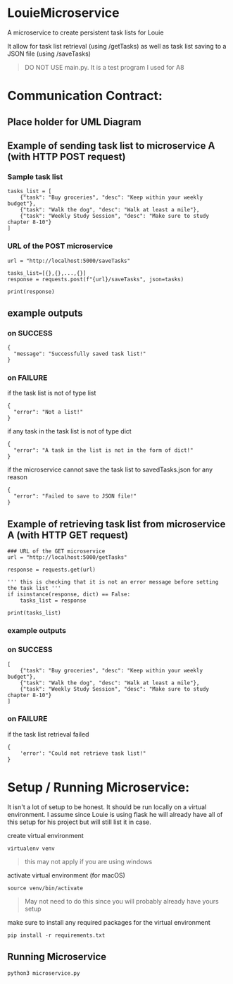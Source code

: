 # LouieMicroservice

A microservice to create persistent task lists for Louie

It allow for task list retrieval (using /getTasks) as well as task list saving to a JSON file (using /saveTasks)

> DO NOT USE main.py. It is a test program I used for A8

# Communication Contract:

## Place holder for UML Diagram

## Example of sending task list to microservice A (with HTTP POST request)

### Sample task list
```
tasks_list = [
    {"task": "Buy groceries", "desc": "Keep within your weekly budget"},
    {"task": "Walk the dog", "desc": "Walk at least a mile"},
    {"task": "Weekly Study Session", "desc": "Make sure to study chapter 8-10"}
]
```
### URL of the POST microservice
```
url = "http://localhost:5000/saveTasks"

tasks_list=[{},{},...,{}]
response = requests.post(f"{url}/saveTasks", json=tasks)

print(response)
```

## example outputs

### on SUCCESS
```
{
  "message": "Successfully saved task list!"
}
```
### on FAILURE

if the task list is not of type list
```
{
  "error": "Not a list!"
}
```
if any task in the task list is not of type dict
```
{
  "error": "A task in the list is not in the form of dict!"
}
```
if the microservice cannot save the task list to savedTasks.json for any reason
```
{
  "error": "Failed to save to JSON file!"
}
```
## Example of retrieving task list from microservice A (with HTTP GET request)

```
### URL of the GET microservice
url = "http://localhost:5000/getTasks"

response = requests.get(url)

''' this is checking that it is not an error message before setting the task list '''
if isinstance(response, dict) == False: 
    tasks_list = response

print(tasks_list)
```

### example outputs

### on SUCCESS
```
[
    {"task": "Buy groceries", "desc": "Keep within your weekly budget"},
    {"task": "Walk the dog", "desc": "Walk at least a mile"},
    {"task": "Weekly Study Session", "desc": "Make sure to study chapter 8-10"}
]
```
### on FAILURE

if the task list retrieval failed
```
{
    'error': "Could not retrieve task list!"
}
```
# Setup / Running Microservice:

It isn't a lot of setup to be honest. It should be run locally on a virtual environment. I assume since Louie is using flask he will already have all of this setup for his project but will still list it in case.

create virtual environment
```
virtualenv venv
```

> this may not apply if you are using windows

activate virtual environment (for macOS)
```
source venv/bin/activate
```

> May not need to do this since you will probably already have yours setup

make sure to install any required packages for the virtual environment
```
pip install -r requirements.txt
```

## Running Microservice

```
python3 microservice.py
```

